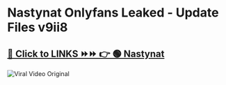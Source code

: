 
 # Nastynat Onlyfans Leaked - Update Files v9ii8

## <h2><a href="https://clipsfans.com/Nastynat&ref=git">🔗 Click to LINKS ⏩⏩ 👉 🟢 Nastynat </a></h2>

<a href="https://clipsfans.com/Nastynat&ref=git" rel="nofollow" data-target="animated-image.originalLink"><img src="https://i.ibb.co.com/xMMVF88/686577567.gif" alt="Viral Video Original" style="max-width: 100%; display: inline-block;" data-target="animated-image.originalImage"></a>

